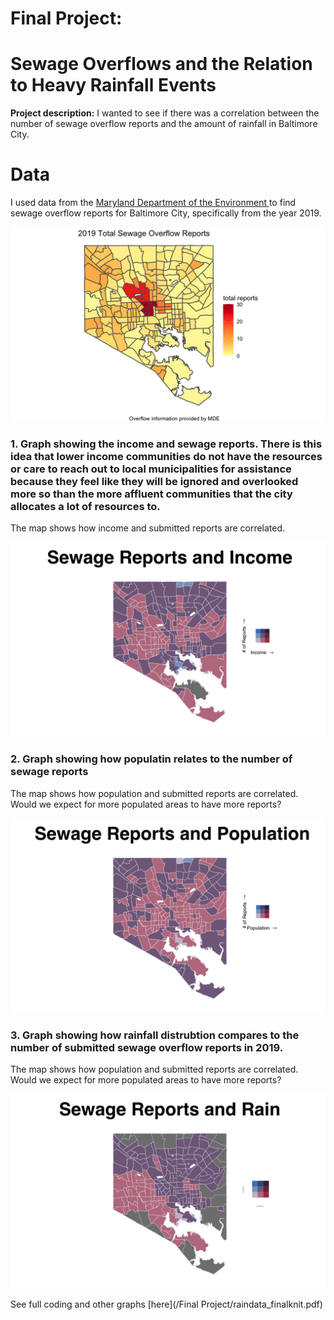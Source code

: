 # Final Project: 

# Sewage Overflows and the Relation to Heavy Rainfall Events
**Project description:**  I wanted to see if there was a correlation between the number of sewage overflow reports and the amount of rainfall in Baltimore City. 

# Data
I used data from the [Maryland Department of the Environment ]([url](https://mde.maryland.gov/programs/water/compliance/pages/reportedseweroverflow.aspx)) to find sewage overflow reports for Baltimore City, specifically from the year 2019. 

<img src="/Final Project/BIN/reports.png?raw=true">

### 1. Graph showing the income and sewage reports. There is this idea that lower income communities do not have the resources or care to reach out to local municipalities for assistance because they feel like they will be ignored and overlooked more so than the more affluent communities that the city allocates a lot of resources to.

The map shows how income and submitted reports are correlated. 

<img src="/Final Project/BIN/reportsandincome.png?raw=true">

### 2. Graph showing how populatin relates to the number of sewage reports


The map shows how population and submitted reports are correlated. Would we expect for more populated areas to have more reports?
         
<img src="/Final Project/BIN/reportsandpopulation.png?raw=true">

### 3. Graph showing how rainfall distrubtion compares to the number of submitted sewage overflow reports in 2019.

The map shows how population and submitted reports are correlated. Would we expect for more populated areas to have more reports?

<img src="/Final Project/BIN/reportsandrain.png?raw=true">


See full coding and other graphs [here](/Final Project/raindata_finalknit.pdf)

